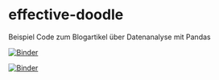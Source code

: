 # effective-doodle

Beispiel Code zum Blogartikel über Datenanalyse mit Pandas

[![Binder](https://mybinder.org/badge_logo.svg)](https://mybinder.org/v2/gh/rzablo/effective-doodle.git/HEAD?labpath=1-basics.ipynb)

[![Binder](https://mybinder.org/badge_logo.svg)](https://mybinder.org/v2/gh/rzablo/effective-doodle.git/HEAD?labpath=2-calculations.ipynb)

